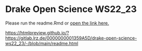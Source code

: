 # Drake Open Science WS22_23



Please run the readme.Rmd or [open the link here.](https://htmlpreview.github.io/?https://gitlab.lrz.de/0000000001359A5D/drake-open-science-ws22_23/-/blob/main/readme.html)

https://htmlpreview.github.io/?https://gitlab.lrz.de/0000000001359A5D/drake-open-science-ws22_23/-/blob/main/readme.html
